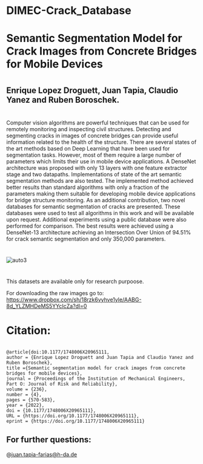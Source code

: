 # DIMEC-Crack_Database
# Semantic Segmentation Model for Crack Images from Concrete Bridges for Mobile Devices
#
## Enrique Lopez Droguett, Juan Tapia, Claudio Yanez and Ruben Boroschek.
#
Computer vision algorithms are powerful techniques that can be used for remotely monitoring and inspecting civil structures. Detecting and segmenting cracks in images of concrete bridges can provide useful information related to the health of the structure. There are several states of the art methods based on Deep Learning that have been used for segmentation tasks. However, most of them require a large number of parameters which limits their use in mobile device applications. 
A DenseNet architecture was proposed with only 13 layers with one feature extractor stage and two datapaths. Implementations of state of the art semantic segmentation methods are also tested. The implemented method achieved better results than standard algorithms with only a fraction of the parameters making them suitable for developing mobile device applications for bridge structure monitoring. As an additional contribution, two novel databases for semantic segmentation of cracks are presented.  These databases were used to test all algorithms in this work and will be available upon request. Additional experiments using a public database were also performed for comparison. The best results were achieved using a DenseNet-13 architecture achieving an Intersection Over Union of 94.51% for crack semantic segmentation and only 350,000 parameters.
#
![auto3](https://user-images.githubusercontent.com/45126159/90991141-fb1a6700-e574-11ea-9518-d742093fa0d9.png)
#
This datasets are available only for research purpoose.

For downloading the raw images go to: 
https://www.dropbox.com/sh/18rzk6vyhve1yle/AABG-8d_YLZMHDeMS5YYcIcZa?dl=0

# Citation:

```

@article{doi:10.1177/1748006X20965111,
author = {Enrique Lopez Droguett and Juan Tapia and Claudio Yanez and Ruben Boroschek},
title ={Semantic segmentation model for crack images from concrete bridges for mobile devices},
journal = {Proceedings of the Institution of Mechanical Engineers, Part O: Journal of Risk and Reliability},
volume = {236},
number = {4},
pages = {570-583},
year = {2022},
doi = {10.1177/1748006X20965111},
URL = {https://doi.org/10.1177/1748006X20965111},
eprint = {https://doi.org/10.1177/1748006X20965111}
```


## For further questions:
@juan.tapia-farias@h-da.de
